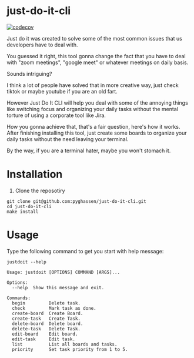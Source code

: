 # just-do-it-cli

[![codecov](https://codecov.io/gh/pyghassen/just-do-it-cli/branch/master/graph/badge.svg?token=8JI1NOE6PO)](https://codecov.io/gh/pyghassen/just-do-it-cli)

Just do it was created to solve some of the most common issues that us developers have to deal with.

You guessed it right, this tool gonna change the fact that you have to deal with "zoom meetings", "google meet" or whatever meetings on daily basis.

Sounds intriguing?

I think a lot of people have solved that in more creative way, just check tiktok or maybe youtube if you are an old fart.

However Just Do It CLI will help you deal with some of the annoying things like switching focus and organizing your daily tasks without the mental torture of using a corporate tool like Jira.

How you gonna achieve that, that's a fair question, here's how it works.
After finishing installing this tool, just create some boards to organize your daily tasks without the need leaving your terminal.

By the way, if you are a terminal hater, maybe you won't stomach it.

# Installation

1. Clone the reposotiry

```
git clone git@github.com:pyghassen/just-do-it-cli.git
cd just-do-it-cli
make install
```

# Usage

Type the following command to get you start with help message:

```
justdoit --help

Usage: justdoit [OPTIONS] COMMAND [ARGS]...

Options:
  --help  Show this message and exit.

Commands:
  begin         Delete task.
  check         Mark task as done.
  create-board  Create Board.
  create-task   Create Task.
  delete-board  Delete board.
  delete-task   Delete Task.
  edit-board    Edit board.
  edit-task     Edit task.
  list          List all boards and tasks.
  priority      Set task priority from 1 to 5.

```
